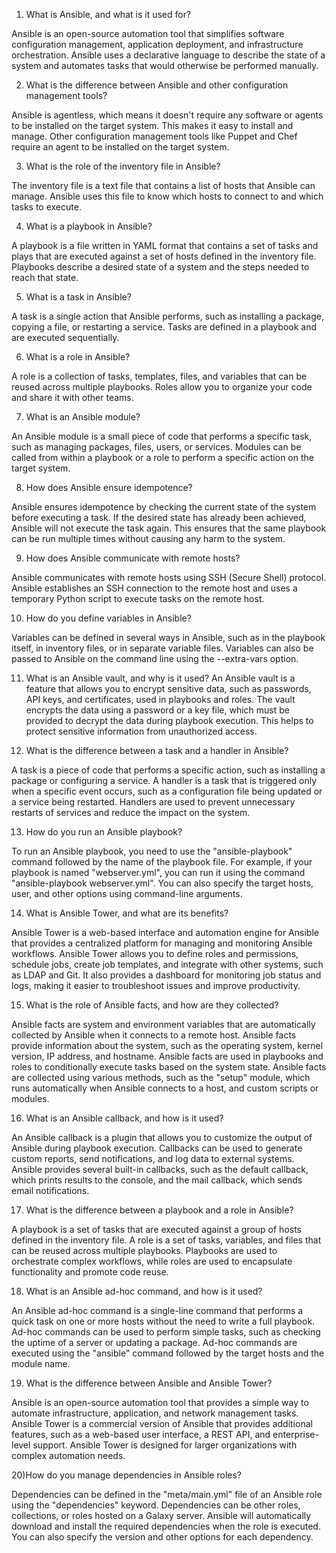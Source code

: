 <p align="right" width="100%">

1) What is Ansible, and what is it used for?

Ansible is an open-source automation tool that simplifies software configuration management, application deployment, and infrastructure orchestration. Ansible uses a declarative language to describe the state of a system and automates tasks that would otherwise be performed manually.

2) What is the difference between Ansible and other configuration management tools?

Ansible is agentless, which means it doesn't require any software or agents to be installed on the target system. This makes it easy to install and manage. Other configuration management tools like Puppet and Chef require an agent to be installed on the target system.

3) What is the role of the inventory file in Ansible?

The inventory file is a text file that contains a list of hosts that Ansible can manage. Ansible uses this 
file to know which hosts to connect to and which tasks to execute.

4) What is a playbook in Ansible?

A playbook is a file written in YAML format that contains a set of tasks and plays that are executed against a set of hosts defined in the inventory file. Playbooks describe a desired state of a system and the steps needed to reach that state.

5) What is a task in Ansible?

A task is a single action that Ansible performs, such as installing a package, copying a file, or restarting a service. Tasks are defined in a playbook and are executed sequentially.

6) What is a role in Ansible?

A role is a collection of tasks, templates, files, and variables that can be reused across multiple playbooks. Roles allow you to organize your code and share it with other teams.

7) What is an Ansible module?

An Ansible module is a small piece of code that performs a specific task, such as managing packages, files, users, or services. Modules can be called from within a playbook or a role to perform a specific action on the target system.

8) How does Ansible ensure idempotence?

Ansible ensures idempotence by checking the current state of the system before executing a task. If the desired state has already been achieved, Ansible will not execute the task again. This ensures that the same playbook can be run multiple times without causing any harm to the system.

9) How does Ansible communicate with remote hosts?

Ansible communicates with remote hosts using SSH (Secure Shell) protocol. Ansible establishes an SSH connection to the remote host and uses a temporary Python script to execute tasks on the remote host.

10) How do you define variables in Ansible?

Variables can be defined in several ways in Ansible, such as in the playbook itself, in inventory files, or in separate variable files. Variables can also be passed to Ansible on the command line using the --extra-vars option.

11) What is an Ansible vault, and why is it used?
An Ansible vault is a feature that allows you to encrypt sensitive data, such as passwords, API keys, and certificates, used in playbooks and roles. The vault encrypts the data using a password or a key file, which must be provided to decrypt the data during playbook execution. This helps to protect sensitive information from unauthorized access.

12) What is the difference between a task and a handler in Ansible?

A task is a piece of code that performs a specific action, such as installing a package or configuring a service. A handler is a task that is triggered only when a specific event occurs, such as a configuration file being updated or a service being restarted. Handlers are used to prevent unnecessary restarts of services and reduce the impact on the system.

13) How do you run an Ansible playbook?

To run an Ansible playbook, you need to use the "ansible-playbook" command followed by the name of the playbook file. For example, if your playbook is named "webserver.yml", you can run it using the command "ansible-playbook webserver.yml". You can also specify the target hosts, user, and other options using command-line arguments.

14) What is Ansible Tower, and what are its benefits?

Ansible Tower is a web-based interface and automation engine for Ansible that provides a centralized platform for managing and monitoring Ansible workflows. Ansible Tower allows you to define roles and permissions, schedule jobs, create job templates, and integrate with other systems, such as LDAP and Git. It also provides a dashboard for monitoring job status and logs, making it easier to troubleshoot issues and improve productivity.

15) What is the role of Ansible facts, and how are they collected?

Ansible facts are system and environment variables that are automatically collected by Ansible when it connects to a remote host. Ansible facts provide information about the system, such as the operating system, kernel version, IP address, and hostname. Ansible facts are used in playbooks and roles to conditionally execute tasks based on the system state. Ansible facts are collected using various methods, such as the "setup" module, which runs automatically when Ansible connects to a host, and custom scripts or modules.

16) What is an Ansible callback, and how is it used?

An Ansible callback is a plugin that allows you to customize the output of Ansible during playbook execution. Callbacks can be used to generate custom reports, send notifications, and log data to external systems. Ansible provides several built-in callbacks, such as the default callback, which prints results to the console, and the mail callback, which sends email notifications.

17) What is the difference between a playbook and a role in Ansible?

A playbook is a set of tasks that are executed against a group of hosts defined in the inventory file. A role is a set of tasks, variables, and files that can be reused across multiple playbooks. Playbooks are used to orchestrate complex workflows, while roles are used to encapsulate functionality and promote code reuse.

18) What is an Ansible ad-hoc command, and how is it used?

An Ansible ad-hoc command is a single-line command that performs a quick task on one or more hosts without the need to write a full playbook. Ad-hoc commands can be used to perform simple tasks, such as checking the uptime of a server or updating a package. Ad-hoc commands are executed using the "ansible" command followed by the target hosts and the module name.

19) What is the difference between Ansible and Ansible Tower?

Ansible is an open-source automation tool that provides a simple way to automate infrastructure, application, and network management tasks. Ansible Tower is a commercial version of Ansible that provides additional features, such as a web-based user interface, a REST API, and enterprise-level support. Ansible Tower is designed for larger organizations with complex automation needs.

20)How do you manage dependencies in Ansible roles?

Dependencies can be defined in the "meta/main.yml" file of an Ansible role using the "dependencies" keyword. Dependencies can be other roles, collections, or roles hosted on a Galaxy server. Ansible will automatically download and install the required dependencies when the role is executed. You can also specify the version and other options for each dependency.

</p>